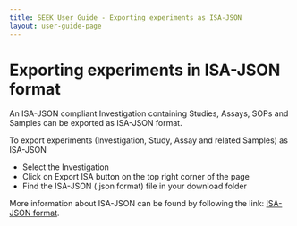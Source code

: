 ```yaml
---
title: SEEK User Guide - Exporting experiments as ISA-JSON
layout: user-guide-page
---
```


# Exporting experiments in ISA-JSON format
An ISA-JSON compliant Investigation containing Studies, Assays, SOPs and Samples can be exported as ISA-JSON format.

To export experiments (Investigation, Study, Assay and related Samples) as ISA-JSON
* Select the Investigation
* Click on Export ISA button on the top right corner of the page
* Find the ISA-JSON (.json format) file in your download folder

More information about ISA-JSON can be found by following the link: [ISA-JSON format](https://isa-specs.readthedocs.io/en/latest/isajson.html#).
